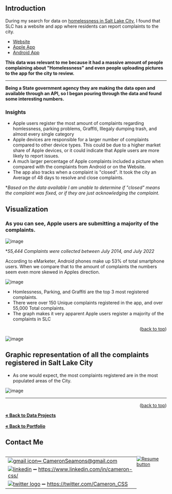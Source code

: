 <a name="readme-top"></a>

## Introduction

During my search for data on <a href="https://github.com/CameronCSS/Data-Analysis/tree/main/SLC%20Homless%20Data" target="new">homelessness in Salt Lake City</a>, I found that SLC has a website and app where residents can report complaints to the city.


- <a href="https://opendata.utah.gov/"> Website </a>
- <a href="https://apps.apple.com/us/app/slc-mobile/id790019118"> Apple App </a>
- <a href="https://play.google.com/store/apps/details?id=com.citysourced.saltlakecityut&hl=en_US&gl=US&pli=1"> Android App </a>

**This data was relevant to me because it had a massive amount of people complaining about "Homelessness" and even people uploading pictures to the app for the city to review.**

----
**Being a State government agency they are making the data open and available through an API, so I began pouring through the data and found some interesting numbers.**

### Insights

- Apple users register the most amount of complaints regarding homlessness, parking problems, Graffiti, Illegaly dumping trash, and almost every single category
- Apple devices are responsible for a larger number of complaints compared to other device types. This could be due to a higher market share of Apple devices, or it could indicate that Apple users are more likely to report issues.
- A much larger percentage of Apple complaints included a picture when compared with the complaints from Android or on the Website.
- The app also tracks when a complaint is "closed". It took the city an Average of 48 days to resolve and close complaints.

**Based on the data available I am unable to determine if "closed" means the complaint was fixed, or if they are just acknowledging the complaint.*


## Visualization

### As you can see, Apple users are submitting a majority of the complaints.

![image](https://user-images.githubusercontent.com/121735588/211230094-cf2e82c8-8e5a-4988-8443-097f2ca69683.png)

**55,444 Complaints were collected between July 2014, and July 2022*


According to eMarketer, Android phones make up 53% of total smartphone users.
When we compare that to the amount of complaints the numbers seem even more skewed in Apples direction.

![image](https://user-images.githubusercontent.com/121735588/211229948-c7a4f339-7b5c-46e5-a1af-3066d988a736.png)


- Homlessness, Parking, and Graffiti are the top 3 most registered complaints.
- There were over 150 Unique complaints registered in the app, and over 55,000 Total complaints.
- The graph makes it very apparent Apple users register a majority of the complaints in SLC

<p align="right">(<a href="#readme-top">back to top</a>)</p>

![image](https://user-images.githubusercontent.com/121735588/211230862-97982698-43e5-44d0-a2bf-76a837e8bb14.png)

## Graphic representation of all the complaints registered in Salt Lake City

- As one would expect, the most complaints registered are in the most populated areas of the City.

![image](https://user-images.githubusercontent.com/121735588/211134327-d5c07ae9-d45b-41c4-9de1-c53871a7ad5c.png)

----

<p align="right">(<a href="#readme-top">back to top</a>)</p>

<a href="https://github.com/CameronCSS/Data-Analysis/blob/main/README.md"><strong>« Back to Data Projects</strong></a>
<br>
<br>
<a href="https://github.com/CameronCSS/PersonalProjects/blob/main/README.md"><strong>« Back to Portfolio</strong></a>

## Contact Me

<div style="display: flex;">
  <table style="flex: 1;">
  
||
| --- |
| <a href="mailto:CameronSeamons@gmail.com">![gmail icon](https://user-images.githubusercontent.com/121735588/216516513-1bd223b5-89d4-4d02-860e-b132c18c47d9.png):heavy_minus_sign: CameronSeamons@gmail.com |
| <a href="https://www.linkedin.com/in/cameron-css/">![linkedin](https://user-images.githubusercontent.com/121735588/215363352-ad51a5e1-0de8-48be-8ceb-28c610e5d34d.png)</a> :heavy_minus_sign: https://www.linkedin.com/in/cameron-css/|
| <a href="https://twitter.com/Cameron_CSS">![twitter logo](https://user-images.githubusercontent.com/121735588/215363444-e4b080b6-e122-49cb-8b41-601dab6e10eb.png)</a> :heavy_minus_sign: https://twitter.com/Cameron_CSS |

  </table>
  <p style="margin-left: auto;">
    <a href="https://drive.google.com/file/d/19vkbf2HjEpXpxndWYa4A6Dyt6gsnGv73/view?usp=sharing" target="_blank" rel="noopener noreferrer">
      <img src="https://user-images.githubusercontent.com/121735588/215364205-abdfc0ac-53db-4733-8d43-b57c1bafb802.png" alt="Resume button">
    </a>
  </p>
</div>



